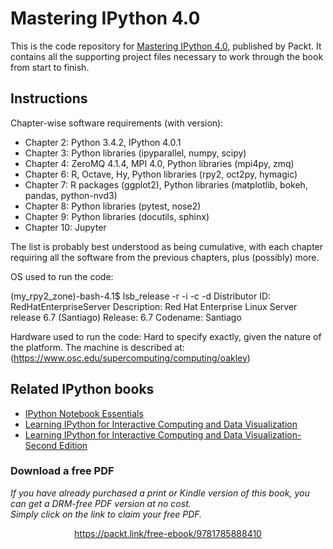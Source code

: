 


# Mastering IPython 4.0

This is the code repository for [Mastering IPython 4.0](https://www.packtpub.com/big-data-and-business-intelligence/mastering-ipython-40?utm_source=github&utm_medium=repository&utm_campaign=9781785888410), published by Packt. It contains all the supporting project files necessary to work through the book from start to finish.

## Instructions
Chapter-wise software requirements (with version):

* Chapter 2: Python 3.4.2, IPython 4.0.1
* Chapter 3: Python libraries (ipyparallel, numpy, scipy)
* Chapter 4: ZeroMQ 4.1.4, MPI 4.0, Python libraries (mpi4py, zmq)
* Chapter 6: R, Octave, Hy, Python libraries (rpy2, oct2py, hymagic)
* Chapter 7: R packages (ggplot2), Python libraries (matplotlib, bokeh, pandas, python-nvd3)
* Chapter 8: Python libraries (pytest, nose2)
* Chapter 9: Python libraries (docutils, sphinx)
* Chapter 10: Jupyter

The list is probably best understood as being cumulative, with each chapter requiring all the software from the previous chapters, plus (possibly) more.

OS used to run the code:

(my_rpy2_zone)-bash-4.1$ lsb_release -r -i -c -d
Distributor ID: RedHatEnterpriseServer
Description:    Red Hat Enterprise Linux Server release 6.7 (Santiago)
Release:        6.7
Codename:       Santiago

Hardware used to run the code: 
Hard to specify exactly, given the nature of the platform.  The machine is described at: (https://www.osc.edu/supercomputing/computing/oakley)

## Related IPython books

* [IPython Notebook Essentials](https://www.packtpub.com/big-data-and-business-intelligence/ipython-notebook-essentials?utm_source=github&utm_medium=repository&utm_campaign=9781783988341)
* [Learning IPython for Interactive Computing and Data Visualization](https://www.packtpub.com/big-data-and-business-intelligence/learning-ipython-interactive-computing-and-data-visualization?utm_source=github&utm_medium=repository&utm_campaign=9781782169932)
* [Learning IPython for Interactive Computing and Data Visualization-Second Edition](https://www.packtpub.com/big-data-and-business-intelligence/learning-ipython-interactive-computing-and-data-visualization-sec?utm_source=github&utm_medium=repository&utm_campaign=9781783986989)


### Download a free PDF

 <i>If you have already purchased a print or Kindle version of this book, you can get a DRM-free PDF version at no cost.<br>Simply click on the link to claim your free PDF.</i>
<p align="center"> <a href="https://packt.link/free-ebook/9781785888410">https://packt.link/free-ebook/9781785888410 </a> </p>